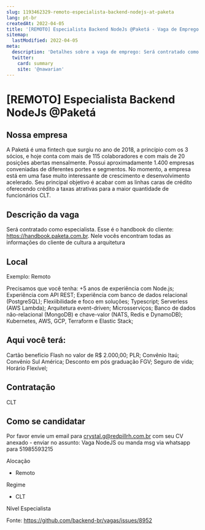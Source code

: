 ```yaml
---
slug: 1193462329-remoto-especialista-backend-nodejs-at-paketa
lang: pt-br
createdAt: 2022-04-05
title: '[REMOTO] Especialista Backend NodeJs @Paketá - Vaga de Emprego'
sitemap:
  lastModified: 2022-04-05
meta:
  description: 'Detalhes sobre a vaga de emprego: Será contratado como especialista. Esse é o handbook do cliente: https://handbook.paketa.com.br. Nele vocês encontram todas as informações do cliente de cultura a arquitetura'
  twitter:
    card: summary
    site: '@nawarian'
---
```


# [REMOTO] Especialista Backend NodeJs @Paketá

## Nossa empresa

A Paketá é uma fintech que surgiu no ano de 2018, a princípio com os 3 sócios, e
hoje conta com mais de 115 colaboradores e com mais de 20 posições abertas
mensalmente. Possui aproximadamente 1.400 empresas conveniadas de diferentes
portes e segmentos. No momento, a empresa está em uma fase muito interessante
de crescimento e desenvolvimento acelerado. Seu principal objetivo é acabar com
as linhas caras de crédito oferecendo crédito a taxas atrativas para a maior
quantidade de funcionários CLT.

## Descrição da vaga
Será contratado como especialista. Esse é o handbook do cliente: https://handbook.paketa.com.br. Nele vocês encontram todas as informações do cliente de cultura a arquitetura

## Local

Exemplo: Remoto

Precisamos que você tenha: 
+5 anos de experiência com Node.js;
Experiência com API REST;
Experiência com banco de dados relacional (PostgreSQL);
Flexiibilidade e foco em soluções;
Typescript;
Serverless (AWS Lambda);
Arquitetura event-driven;
Microsserviços;
Banco de dados não-relacional (MongoDB) e chave-valor (NATS, Redis e DynamoDB);
Kubernetes, AWS, GCP, Terraform e Elastic Stack;

## Aqui você terá:
Cartão benefício Flash no valor de R$ 2.000,00;
PLR;
Convênio Itaú;
Convênio Sul América;
Desconto em pós graduação FGV;
Seguro de vida;
Horário Flexível;

## Contratação
CLT 

## Como se candidatar

Por favor envie um email para crystal.g@redpillrh.com.br com seu CV anexado - enviar no assunto: Vaga NodeJS ou manda msg via whatsapp para 51985593215


 Alocação

- Remoto

Regime
- CLT

Nível
Especialista




Fonte: https://github.com/backend-br/vagas/issues/8952